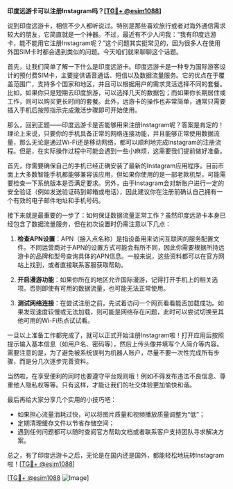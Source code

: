 **印度远游卡可以注册Instagram吗？[[TG💪+ @esim1088](https://t.me/s/esim1088)]**

说到印度远游卡，相信不少人都听说过。特别是那些喜欢旅行或者对海外通信需求较大的朋友，它简直就是一个神器。不过，最近有不少人问我：“我有印度远游卡，能不能用它注册Instagram呢？”这个问题其实挺常见的，因为很多人在使用外国SIM卡时都会遇到类似的问题。今天咱们就来聊聊这个话题。

首先，让我们简单了解一下什么是印度远游卡。印度远游卡是一种专为国际游客设计的预付费SIM卡，主要提供语音通话、短信以及数据流量服务。它的优点在于覆盖范围广，支持多个国家和地区，并且可以根据用户的需求灵活选择不同的套餐。比如，如果你只是短期去印度旅游，可以选择几天的数据包；而如果你长期居住或工作，则可以购买更长时间的套餐。此外，远游卡的操作也非常简单，通常只需要插入手机后按照指示完成激活步骤即可开始使用。

那么，回到正题——印度远游卡是否能够用来注册Instagram呢？答案是肯定的！理论上来说，只要你的手机具备正常的网络连接功能，并且能够正常使用数据流量，那么无论是通过Wi-Fi还是移动网络，都可以顺利地完成Instagram的注册流程。但是，在实际操作过程中可能会遇到一些小麻烦，这需要我们提前做好准备。

首先，你需要确保自己的手机已经正确安装了最新的Instagram应用程序。目前市面上大多数智能手机都能够兼容该应用，但如果你使用的是一部老款机型，可能需要检查一下系统版本是否满足要求。另外，由于Instagram会对新账户进行一定的安全验证（例如发送验证码到邮箱或电话），因此建议你在注册前确认自己拥有一个有效的电子邮件地址和手机号码。

接下来就是最重要的一步了：如何保证数据流量正常工作？虽然印度远游卡本身已经包含了数据流量服务，但在初次设置时仍需注意以下几点：

1. **检查APN设置**：APN（接入点名称）是指设备用来访问互联网的服务配置文件。不同运营商对于APN的设置方式可能会有所不同，因此你需要根据所持远游卡的品牌和型号查询具体的APN信息。一般来说，这些资料都可以在官方网站上找到，或者直接联系客服获取帮助。

2. **开启漫游功能**：如果你所在的地区允许国际漫游，记得打开手机上的相关选项。否则即使有可用的数据流量，也可能无法正常使用。

3. **测试网络连接**：在尝试注册之前，先试着访问一个网页看看能否加载成功。如果发现速度较慢或无法加载，则可能是网络存在问题，此时可以尝试切换至其他可用的Wi-Fi热点试试看。

一旦以上准备工作都完成了，就可以正式开始注册Instagram啦！打开应用后按照提示输入基本信息（如用户名、密码等），然后上传头像并填写个人简介等内容。需要注意的是，为了避免被系统误判为机器人账户，尽量不要一次性完成所有步骤，而是分几次逐步完善资料。

当然啦，在享受便利的同时也要遵守平台规则哦！例如不得发布违法不良信息、尊重他人隐私权等等。只有这样，才能让我们的社交体验更加愉快和谐。

最后再给大家分享几个实用的小技巧吧：
- 如果担心流量消耗过快，可以将图片质量和视频播放质量调整为“低”；
- 定期清理缓存文件以节省存储空间；
- 遇到任何问题都可以随时查阅官方帮助文档或者联系客户支持团队寻求解决方案。

总之，有了印度远游卡之后，无论是在国内还是国外，都能轻松地玩转Instagram啦！[[TG💪+ @esim1088](https://t.me/s/esim1088)]

[[TG💪+ @esim1088](https://t.me/s/esim1088) ![Image](https://i.postimg.cc/4NQfJmqS/Snipaste-2025-05-13-00-14-12.png)]